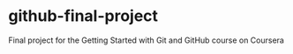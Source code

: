 # github-final-project
Final project for the Getting Started with Git and GitHub course on Coursera
